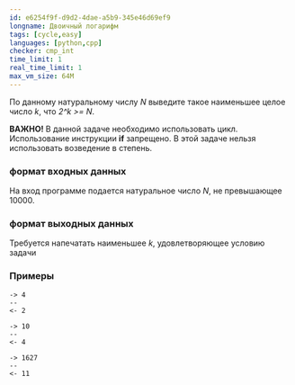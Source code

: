 ```yaml
---
id: e6254f9f-d9d2-4dae-a5b9-345e46d69ef9
longname: Двоичный логарифм
tags: [cycle,easy]
languages: [python,cpp]
checker: cmp_int
time_limit: 1
real_time_limit: 1
max_vm_size: 64M
---
```



По данному натуральному числу *N* выведите такое наименьшее целое число *k*, что *2^k >= N*.

**ВАЖНО!** В данной задаче необходимо использовать цикл. Использование инструкции **if** запрещено. В этой задаче нельзя использовать возведение в степень.

### формат входных данных

На вход программе подается натуральное число *N*, не превышающее 10000.

### формат выходных данных

Требуется напечатать наименьшее *k*, удовлетворяющее условию задачи

### Примеры

```
-> 4
--
<- 2
```

```
-> 10
--
<- 4
```

```
-> 1627
--
<- 11
```

